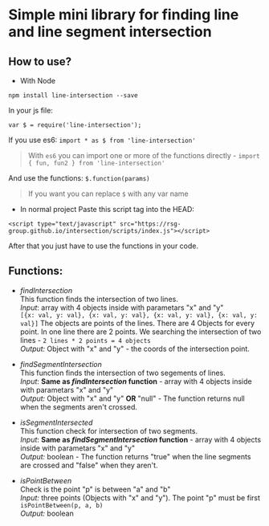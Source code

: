 
# Simple mini library for finding line and line segment intersection
## How to use?
* With Node
```
npm install line-intersection --save
```
In your js file:
```
var $ = require('line-intersection');
```
If you use es6: `import * as $ from 'line-intersection'`

> With `es6` you can import one or more of the functions directly - `import { fun, fun2 } from 'line-intersection'`

And use the functions: `$.function(params)`

> If you want you can replace `$` with any var name

* In normal project
Paste this script tag into the HEAD:
```
<script type="text/javascript" src="https://rsg-group.github.io/intersection/scripts/index.js"></script>
```
After that you just have to use the functions in your code.

## Functions:
* *findIntersection* <br/>
This function finds the intersection of two lines. </br>
*Input*: array with 4 objects inside with parametars "x" and "y" <br/>
`[{x: val, y: val}, {x: val, y: val}, {x: val, y: val}, {x: val, y: val}]`
The objects are points of the lines. There are 4 Objects for every point. In one line there are 2 points. We searching the intersection of two lines - `2 lines * 2 points = 4 objects` <br/>
*Output:* Object with "x" and "y" - the coords of the intersection point.

* *findSegmentIntersection* <br/>
This function finds the intersection of two segements of lines. </br>
*Input*: __Same as *findIntersection* function__ - array with 4 objects inside with parametars "x" and "y" <br/>
*Output:* Object with "x" and "y" __OR__ "null" - The function returns null when the segments aren't crossed.

* *isSegmentIntersected* <br/>
This function check for intersection of two segments. </br>
*Input*: __Same as *findSegmentIntersection* function__ - array with 4 objects inside with parametars "x" and "y" <br/>
*Output:* boolean - The function returns "true" when the line segments are crossed and "false" when they aren't.

* *isPointBetween* <br/>
Check is the point "p" is between "a" and "b" <br/>
*Input:* three points (Objects with "x" and "y"). The point "p" must be first `isPointBetween(p, a, b)` <br/>
*Output:* boolean